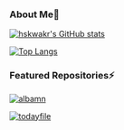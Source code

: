 ### About Me👋

[![hskwakr's GitHub stats](https://github-readme-stats.vercel.app/api?username=hskwakr&count_private=true&show_icons=true)](https://github.com/anuraghazra/github-readme-stats)

[![Top Langs](https://github-readme-stats.vercel.app/api/top-langs/?username=hskwakr&layout=compact)](https://github.com/anuraghazra/github-readme-stats)

### Featured Repositories⚡
[![albamn](https://github-readme-stats.vercel.app/api/pin/?username=hskwakr&repo=albamn)](https://github.com/hskwakr/albamn)

[![todayfile](https://github-readme-stats.vercel.app/api/pin/?username=hskwakr&repo=todayfile)](https://github.com/hskwakr/todayfile)




<!--
**hskwakr/hskwakr** is a ✨ _special_ ✨ repository because its `README.md` (this file) appears on your GitHub profile.

Here are some ideas to get you started:

- 🔭 I’m currently working on ...
- 🌱 I’m currently learning ...
- 👯 I’m looking to collaborate on ...
- 🤔 I’m looking for help with ...
- 💬 Ask me about ...
- 📫 How to reach me: ...
- 😄 Pronouns: ...
- ⚡ Fun fact: ...
-->

